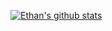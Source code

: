 [![Ethan's github stats](https://github-readme-stats.vercel.app/api?username=ecordes-vt&count_private=true&show_icons=true&theme=dracula&hide=stars,contribs,issues)](https://github.com/ecordes-vt)

<!--
**ecordes-vt/ecordes-vt** is a ✨ _special_ ✨ repository because its `README.md` (this file) appears on your GitHub profile.

Here are some ideas to get you started:

- 🔭 I’m currently working on ...
- 🌱 I’m currently learning ...
- 👯 I’m looking to collaborate on ...
- 🤔 I’m looking for help with ...
- 💬 Ask me about ...
- 📫 How to reach me: ...
- 😄 Pronouns: ...
- ⚡ Fun fact: ...
-->
